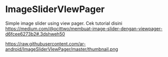 # ImageSliderVIewPager
Simple image slider using view pager. Cek tutorial disini https://medium.com/@ocittwo/membuat-image-slider-dengan-viewpager-d6fcee6273b2#.3dshweh50

https://raw.githubusercontent.com/ar-android/ImageSliderVIewPager/master/thumbnail.png

